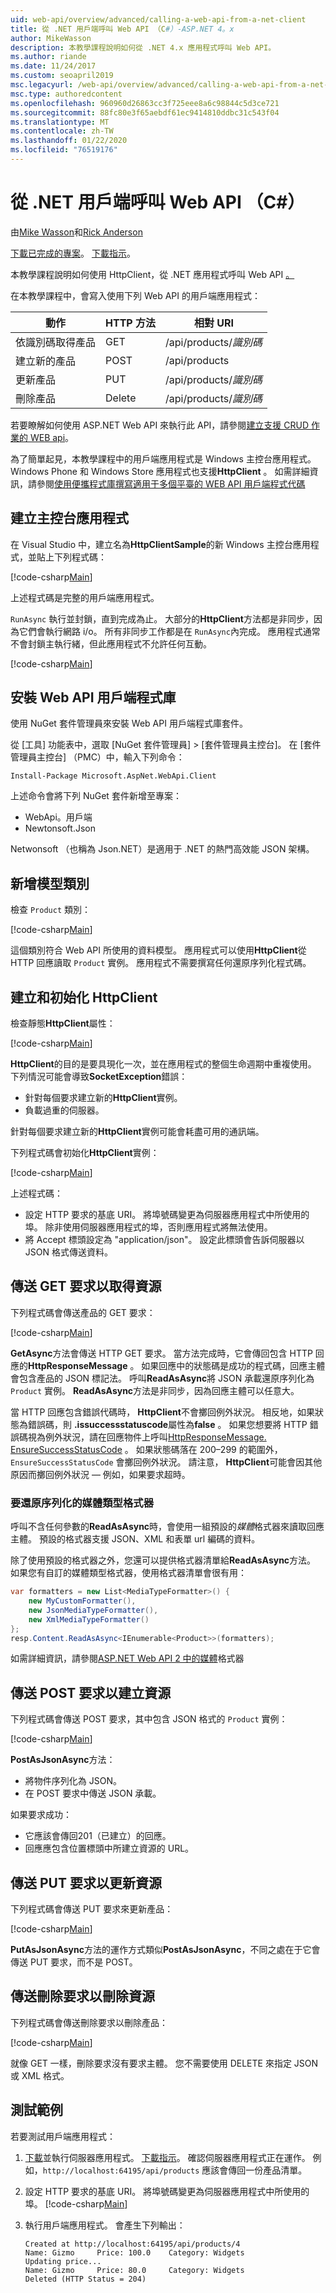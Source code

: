 ```yaml
---
uid: web-api/overview/advanced/calling-a-web-api-from-a-net-client
title: 從 .NET 用戶端呼叫 Web API （C#）-ASP.NET 4。x
author: MikeWasson
description: 本教學課程說明如何從 .NET 4.x 應用程式呼叫 Web API。
ms.author: riande
ms.date: 11/24/2017
ms.custom: seoapril2019
msc.legacyurl: /web-api/overview/advanced/calling-a-web-api-from-a-net-client
msc.type: authoredcontent
ms.openlocfilehash: 960960d26863cc3f725eee8a6c98844c5d3ce721
ms.sourcegitcommit: 88fc80e3f65aebdf61ec9414810ddbc31c543f04
ms.translationtype: MT
ms.contentlocale: zh-TW
ms.lasthandoff: 01/22/2020
ms.locfileid: "76519176"
---
```

# <a name="call-a-web-api-from-a-net-client-c"></a>從 .NET 用戶端呼叫 Web API （C#）

由[Mike Wasson](https://github.com/MikeWasson)和[Rick Anderson](https://twitter.com/RickAndMSFT)

[下載已完成的專案](https://github.com/aspnet/AspNetDocs/tree/master/aspnet/web-api/overview/advanced/calling-a-web-api-from-a-net-client/sample)。 [下載指示](/aspnet/core/tutorials/#how-to-download-a-sample)。 

本教學課程說明如何使用 HttpClient，從 .NET 應用程式呼叫 Web API [。](https://msdn.microsoft.com/library/system.net.http.httpclient(v=vs.110).aspx)

在本教學課程中，會寫入使用下列 Web API 的用戶端應用程式：

| 動作 | HTTP 方法 | 相對 URI |
| --- | --- | --- |
| 依識別碼取得產品 | GET | /api/products/*識別碼* |
| 建立新的產品 | POST | /api/products |
| 更新產品 | PUT | /api/products/*識別碼* |
| 刪除產品 | Delete | /api/products/*識別碼* |

若要瞭解如何使用 ASP.NET Web API 來執行此 API，請參閱[建立支援 CRUD 作業的 WEB api](xref:web-api/overview/getting-started-with-aspnet-web-api/tutorial-your-first-web-api
)。

為了簡單起見，本教學課程中的用戶端應用程式是 Windows 主控台應用程式。 Windows Phone 和 Windows Store 應用程式也支援**HttpClient** 。 如需詳細資訊，請參閱[使用便攜程式庫撰寫適用于多個平臺的 WEB API 用戶端程式代碼](https://blogs.msdn.com/b/webdev/archive/2013/07/19/writing-web-api-client-code-for-multiple-platforms-using-portable-libraries.aspx)

<a id="CreateConsoleApp"></a>
## <a name="create-the-console-application"></a>建立主控台應用程式

在 Visual Studio 中，建立名為**HttpClientSample**的新 Windows 主控台應用程式，並貼上下列程式碼：

[!code-csharp[Main](calling-a-web-api-from-a-net-client/sample/client/Program.cs?name=snippet_all)]

上述程式碼是完整的用戶端應用程式。

`RunAsync` 執行並封鎖，直到完成為止。 大部分的**HttpClient**方法都是非同步，因為它們會執行網路 i/o。 所有非同步工作都是在 `RunAsync`內完成。 應用程式通常不會封鎖主執行緒，但此應用程式不允許任何互動。

[!code-csharp[Main](calling-a-web-api-from-a-net-client/sample/client/Program.cs?name=snippet_run)]

<a id="InstallClientLib"></a>
## <a name="install-the-web-api-client-libraries"></a>安裝 Web API 用戶端程式庫

使用 NuGet 套件管理員來安裝 Web API 用戶端程式庫套件。

從 [工具] 功能表中，選取 [NuGet 套件管理員] >  [套件管理員主控台]。 在 [套件管理員主控台] （PMC）中，輸入下列命令：

`Install-Package Microsoft.AspNet.WebApi.Client`

上述命令會將下列 NuGet 套件新增至專案：

* WebApi。用戶端
* Newtonsoft.Json

Netwonsoft （也稱為 Json.NET）是適用于 .NET 的熱門高效能 JSON 架構。

<a id="AddModelClass"></a>
## <a name="add-a-model-class"></a>新增模型類別

檢查 `Product` 類別：

[!code-csharp[Main](calling-a-web-api-from-a-net-client/sample/client/Program.cs?name=snippet_prod)]

這個類別符合 Web API 所使用的資料模型。 應用程式可以使用**HttpClient**從 HTTP 回應讀取 `Product` 實例。 應用程式不需要撰寫任何還原序列化程式碼。

<a id="InitClient"></a>
## <a name="create-and-initialize-httpclient"></a>建立和初始化 HttpClient

檢查靜態**HttpClient**屬性：

[!code-csharp[Main](calling-a-web-api-from-a-net-client/sample/client/Program.cs?name=snippet_HttpClient)]

**HttpClient**的目的是要具現化一次，並在應用程式的整個生命週期中重複使用。 下列情況可能會導致**SocketException**錯誤：

* 針對每個要求建立新的**HttpClient**實例。
* 負載過重的伺服器。

針對每個要求建立新的**HttpClient**實例可能會耗盡可用的通訊端。

下列程式碼會初始化**HttpClient**實例：

[!code-csharp[Main](calling-a-web-api-from-a-net-client/sample/client/Program.cs?name=snippet5)]

上述程式碼：

* 設定 HTTP 要求的基底 URI。 將埠號碼變更為伺服器應用程式中所使用的埠。 除非使用伺服器應用程式的埠，否則應用程式將無法使用。
* 將 Accept 標頭設定為 "application/json"。 設定此標頭會告訴伺服器以 JSON 格式傳送資料。

<a id="GettingResource"></a>
## <a name="send-a-get-request-to-retrieve-a-resource"></a>傳送 GET 要求以取得資源

下列程式碼會傳送產品的 GET 要求：

[!code-csharp[Main](calling-a-web-api-from-a-net-client/sample/client/Program.cs?name=snippet_GetProductAsync)]

**GetAsync**方法會傳送 HTTP GET 要求。 當方法完成時，它會傳回包含 HTTP 回應的**HttpResponseMessage** 。 如果回應中的狀態碼是成功的程式碼，回應主體會包含產品的 JSON 標記法。 呼叫**ReadAsAsync**將 JSON 承載還原序列化為 `Product` 實例。 **ReadAsAsync**方法是非同步，因為回應主體可以任意大。

當 HTTP 回應包含錯誤代碼時， **HttpClient**不會擲回例外狀況。 相反地，如果狀態為錯誤碼，則 **.issuccessstatuscode**屬性為**false** 。 如果您想要將 HTTP 錯誤碼視為例外狀況，請在回應物件上呼叫[HttpResponseMessage. EnsureSuccessStatusCode](https://msdn.microsoft.com/library/system.net.http.httpresponsemessage.ensuresuccessstatuscode(v=vs.110).aspx) 。 如果狀態碼落在 200&ndash;299 的範圍外，`EnsureSuccessStatusCode` 會擲回例外狀況。 請注意， **HttpClient**可能會因其他原因而擲回例外狀況 &mdash; 例如，如果要求超時。

<a id="MediaTypeFormatters"></a>
### <a name="media-type-formatters-to-deserialize"></a>要還原序列化的媒體類型格式器

呼叫不含任何參數的**ReadAsAsync**時，會使用一組預設的*媒體*格式器來讀取回應主體。 預設的格式器支援 JSON、XML 和表單 url 編碼的資料。

除了使用預設的格式器之外，您還可以提供格式器清單給**ReadAsAsync**方法。  如果您有自訂的媒體類型格式器，使用格式器清單會很有用：

```csharp
var formatters = new List<MediaTypeFormatter>() {
    new MyCustomFormatter(),
    new JsonMediaTypeFormatter(),
    new XmlMediaTypeFormatter()
};
resp.Content.ReadAsAsync<IEnumerable<Product>>(formatters);
```

如需詳細資訊，請參閱[ASP.NET Web API 2 中的媒體](../formats-and-model-binding/media-formatters.md)格式器

## <a name="sending-a-post-request-to-create-a-resource"></a>傳送 POST 要求以建立資源

下列程式碼會傳送 POST 要求，其中包含 JSON 格式的 `Product` 實例：

[!code-csharp[Main](calling-a-web-api-from-a-net-client/sample/client/Program.cs?name=snippet_CreateProductAsync)]

**PostAsJsonAsync**方法：

* 將物件序列化為 JSON。
* 在 POST 要求中傳送 JSON 承載。

如果要求成功：

* 它應該會傳回201（已建立）的回應。
* 回應應包含位置標頭中所建立資源的 URL。

<a id="PuttingResource"></a>
## <a name="sending-a-put-request-to-update-a-resource"></a>傳送 PUT 要求以更新資源

下列程式碼會傳送 PUT 要求來更新產品：

[!code-csharp[Main](calling-a-web-api-from-a-net-client/sample/client/Program.cs?name=snippet_UpdateProductAsync)]

**PutAsJsonAsync**方法的運作方式類似**PostAsJsonAsync**，不同之處在于它會傳送 PUT 要求，而不是 POST。

<a id="DeletingResource"></a>
## <a name="sending-a-delete-request-to-delete-a-resource"></a>傳送刪除要求以刪除資源

下列程式碼會傳送刪除要求以刪除產品：

[!code-csharp[Main](calling-a-web-api-from-a-net-client/sample/client/Program.cs?name=snippet_DeleteProductAsync)]

就像 GET 一樣，刪除要求沒有要求主體。 您不需要使用 DELETE 來指定 JSON 或 XML 格式。

## <a name="test-the-sample"></a>測試範例

若要測試用戶端應用程式：

1. [下載](https://github.com/aspnet/AspNetDocs/tree/master/aspnet/web-api/overview/advanced/calling-a-web-api-from-a-net-client/sample/server)並執行伺服器應用程式。 [下載指示](/aspnet/core/#how-to-download-a-sample)。 確認伺服器應用程式正在運作。 例如，`http://localhost:64195/api/products` 應該會傳回一份產品清單。
2. 設定 HTTP 要求的基底 URI。 將埠號碼變更為伺服器應用程式中所使用的埠。
    [!code-csharp[Main](calling-a-web-api-from-a-net-client/sample/client/Program.cs?name=snippet5&highlight=2)]

3. 執行用戶端應用程式。 會產生下列輸出：

   ```console
   Created at http://localhost:64195/api/products/4
   Name: Gizmo     Price: 100.0    Category: Widgets
   Updating price...
   Name: Gizmo     Price: 80.0     Category: Widgets
   Deleted (HTTP Status = 204)
   ```
